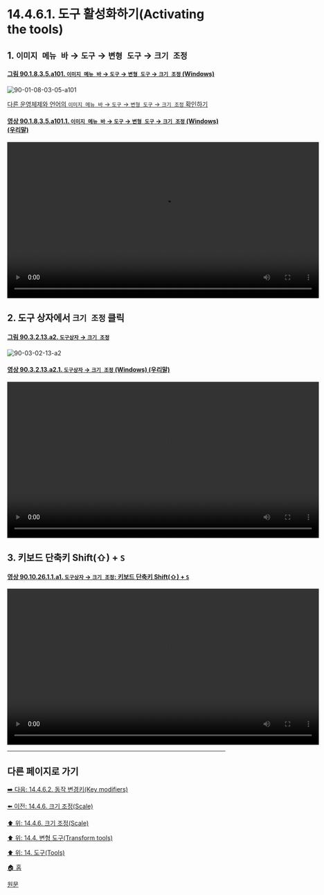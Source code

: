 # 14.4.6.1. 도구 활성화하기(Activating the tools)

<a id="14-04-04-01-s1"></a>

## 1. `이미지 메뉴 바` → `도구` → `변형 도구` → `크기 조정`

<a id="90-01-08-03-05-a101"></a>

#### [그림 90.1.8.3.5.a101. `이미지 메뉴 바` → `도구` → `변형 도구` → `크기 조정` (Windows)](./90-01-08-03-05-scale.md#90-01-08-03-05-a101)
![90-01-08-03-05-a101](https://github.com/wonder13662/gimp/assets/15767104/81d644a1-50db-4041-9275-cedb3150c59f)

[다른 운영체제와 언어의 `이미지 메뉴 바` → `도구` → `변형 도구` → `크기 조정` 확인하기](./90-01-08-03-05-scale.md#90-01-08-03-05-a102)

<a id="90-01-08-03-05-a101-01"></a>

#### [영상 90.1.8.3.5.a101.1. `이미지 메뉴 바` → `도구` → `변형 도구` → `크기 조정` (Windows) (우리말)](./90-01-08-03-05-scale.md#90-01-08-03-05-a101-01)
<video controls="controls" width="720" src="https://github.com/wonder13662/gimp/assets/15767104/9c7f8897-fdae-4ca1-865c-15d2681183e9"></video>

<a id="14-04-04-01-s2"></a>

## 2. 도구 상자에서 `크기 조정` 클릭

<a id="90-03-02-13-a2"></a>

#### [그림 90.3.2.13.a2. `도구상자` → `크기 조정`](./90-03-02-13-scale.md#90-03-02-13-a2)
![90-03-02-13-a2](https://github.com/wonder13662/gimp/assets/15767104/0ef90f78-bd04-400d-910e-1fb52508531b)

<a id="90-03-02-13-a2-01"></a>

#### [영상 90.3.2.13.a2.1. `도구상자` → `크기 조정` (Windows) (우리말)](./90-03-02-13-scale.md#90-03-02-13-a2-01)
<video controls="controls" width="720" src="https://github.com/wonder13662/gimp/assets/15767104/e0f4953d-44f5-4a3d-b240-cf1dc6b97beb"></video>

<a id="14-04-04-01-s3"></a>

## 3. 키보드 단축키 Shift(⇧) + `S`

<a id="90-10-26-01-01-a1"></a>

#### [영상 90.10.26.1.1.a1. `도구상자` → `크기 조정`: 키보드 단축키 Shift(⇧) + `S`](./90-10-26-01-01-shift_s.md#90-10-26-01-01-a1)
<video controls="controls" width="720" src="https://github.com/wonder13662/gimp/assets/15767104/df96fdb1-32db-4332-9a8c-e1dc6c739791"></video>

***

## 다른 페이지로 가기

[➡️ 다음: 14.4.6.2. 동작 변경키(Key modifiers)](./14-04-06-02-key_modifiers.md)

[⬅️ 이전: 14.4.6. 크기 조정(Scale)](./14-04-06-00-scale.md)

[⬆️ 위: 14.4.6. 크기 조정(Scale)](./14-04-06-00-scale.md)

[⬆️ 위: 14.4. 변형 도구(Transform tools)](./14-04-00-transform-tools.md)

[⬆️ 위: 14. 도구(Tools)](./14-00-tools.md)

[🏠 홈](./00-home.md)

[원문](https://docs.gimp.org/2.10/ko/gimp-tool-scale.html#idm15445)